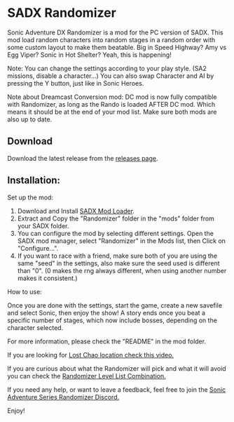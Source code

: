 # SADX Randomizer 

Sonic Adventure DX Randomizer is a mod for the PC version of SADX. This mod load random characters into random stages in a random order with some custom layout to make them beatable.
Big in Speed Highway? Amy vs Egg Viper? Sonic in Hot Shelter? Yeah, this is happening!

Note: You can change the settings according to your play style. (SA2 missions, disable a character...) You can also swap Character and AI by pressing the Y button, just like in Sonic Heroes.

Note about Dreamcast Conversion mod: DC mod is now fully compatible with Randomizer, as long as the Rando is loaded AFTER DC mod. Which means it should be at the end of your mod list. Make sure both mods are also up to date.

Download
--------

Download the latest release from the [releases page](https://github.com/Sora-yx/SADX-Randomizer/releases).

Installation:
--------

Set up the mod:

1) Download and Install [SADX Mod Loader](https://dcmods.unreliable.network/owncloud/data/PiKeyAr/files/Setup/sadx_setup.exe).
2) Extract and Copy the "Randomizer" folder in the "mods" folder from your SADX folder.
3) You can configure the mod by selecting different settings. Open the SADX mod manager, select "Randomizer" in the Mods list, then Click on "Configure...".
4) If you want to race with a friend, make sure both of you are using the same "seed" in the settings, also make sure the seed used is different than "0". (0 makes the rng always different, when using another number makes it consistent.)


How to use:

Once you are done with the settings, start the game, create a new savefile and select Sonic, then enjoy the show!
A story ends once you beat a specific number of stages, which now include bosses, depending on the character selected.

For more information, please check the "README" in the mod folder.

If you are looking for [Lost Chao location check this video.](https://youtu.be/LGBWX3QrQF8)

If you are curious about what the Randomizer will pick and what it will avoid you can check the [Randomizer Level List Combination.](https://docs.google.com/spreadsheets/d/1Kmx2LL4-RIGHBDKIM6By_ExNAR9Tn_NYXNNPXF7vnH0/edit?usp=sharing)

If you need any help, or want to leave a feedback, feel free to join the [Sonic Adventure Series Randomizer Discord.](https://discord.gg/BBrEg5K)

Enjoy!
